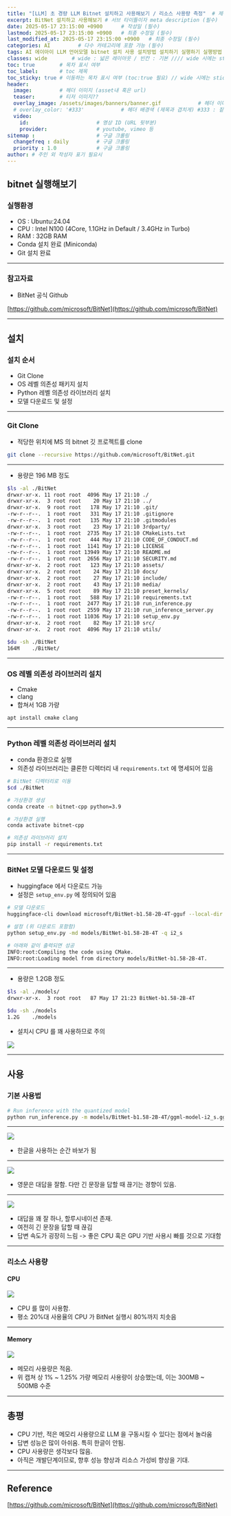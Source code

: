 ```yaml
---
title: "[LLM] 초 경량 LLM Bitnet 설치하고 사용해보기 / 리소스 사용량 측정"  # 제목 (필수)
excerpt: BitNet 설치하고 사용해보기 # 서브 타이틀이자 meta description (필수)
date: 2025-05-17 23:15:00 +0900      # 작성일 (필수)
lastmod: 2025-05-17 23:15:00 +0900   # 최종 수정일 (필수)
last_modified_at: 2025-05-17 23:15:00 +0900   # 최종 수정일 (필수)
categories: AI         # 다수 카테고리에 포함 가능 (필수)
tags: AI 에이아이 LLM 언어모델 bitnet 설치 사용 설치방법 설치하기 실행하기 실행방법 실행 사용방법 사용하기 리눅스 Linux CPU RAM 자원 리소스 사용량                    # 태그 복수개 가능 (필수)
classes: wide        # wide : 넓은 레이아웃 / 빈칸 : 기본 //// wide 시에는 sticky toc 불가
toc: true        # 목차 표시 여부
toc_label:       # toc 제목
toc_sticky: true # 이동하는 목차 표시 여부 (toc:true 필요) // wide 시에는 sticky toc 불가
header: 
  image:         # 헤더 이미지 (asset내 혹은 url)
  teaser:        # 티저 이미지??
  overlay_image: /assets/images/banners/banner.gif            # 헤더 이미지 (제목과 겹치게)
  # overlay_color: '#333'            # 헤더 배경색 (제목과 겹치게) #333 : 짙은 회색 (필수)
  video:
    id:                      # 영상 ID (URL 뒷부분)
    provider:                # youtube, vimeo 등
sitemap :                    # 구글 크롤링
  changefreq : daily         # 구글 크롤링
  priority : 1.0             # 구글 크롤링
author: # 주인 외 작성자 표기 필요시
---
```

<!--postNo: 20250517_002-->


## bitnet 실행해보기  

### 실행환경  

- OS : Ubuntu:24.04  
- CPU : Intel N100 (4Core, 1.1GHz in Default / 3.4GHz in Turbo)
- RAM : 32GB RAM
- Conda 설치 완료 (Miniconda)
- Git 설치 완료

---

### 참고자료  

- BitNet 공식 Github  

[https://github.com/microsoft/BitNet](https://github.com/microsoft/BitNet)  

---

## 설치  

### 설치 순서  

- Git Clone  
- OS 레벨 의존성 패키지 설치  
- Python 레벨 의존성 라이브러리 설치  
- 모델 다운로드 및 설정  

---
### Git Clone  

- 적당한 위치에 MS 의 bitnet 깃 프로젝트를 clone  

```bash
git clone --recursive https://github.com/microsoft/BitNet.git
```

---

- 용량은 196 MB 정도  

```bash
$ls -al ./BitNet
drwxr-xr-x. 11 root root  4096 May 17 21:10 ./
drwxr-xr-x.  3 root root    20 May 17 21:10 ../
drwxr-xr-x.  9 root root   178 May 17 21:10 .git/
-rw-r--r--.  1 root root   331 May 17 21:10 .gitignore
-rw-r--r--.  1 root root   135 May 17 21:10 .gitmodules
drwxr-xr-x.  3 root root    23 May 17 21:10 3rdparty/
-rw-r--r--.  1 root root  2735 May 17 21:10 CMakeLists.txt
-rw-r--r--.  1 root root   444 May 17 21:10 CODE_OF_CONDUCT.md
-rw-r--r--.  1 root root  1141 May 17 21:10 LICENSE
-rw-r--r--.  1 root root 13949 May 17 21:10 README.md
-rw-r--r--.  1 root root  2656 May 17 21:10 SECURITY.md
drwxr-xr-x.  2 root root   123 May 17 21:10 assets/
drwxr-xr-x.  2 root root    24 May 17 21:10 docs/
drwxr-xr-x.  2 root root    27 May 17 21:10 include/
drwxr-xr-x.  2 root root    43 May 17 21:10 media/
drwxr-xr-x.  5 root root    89 May 17 21:10 preset_kernels/
-rw-r--r--.  1 root root   588 May 17 21:10 requirements.txt
-rw-r--r--.  1 root root  2477 May 17 21:10 run_inference.py
-rw-r--r--.  1 root root  2559 May 17 21:10 run_inference_server.py
-rw-r--r--.  1 root root 11036 May 17 21:10 setup_env.py
drwxr-xr-x.  2 root root    82 May 17 21:10 src/
drwxr-xr-x.  2 root root  4096 May 17 21:10 utils/

$du -sh ./BitNet
164M    ./BitNet/
```

---

### OS 레벨 의존성 라이브러리 설치  

- Cmake  
- clang  
- 합쳐서 1GB 가량  

```bash
apt install cmake clang
```

---

### Python 레벨 의존성 라이브러리 설치  

- conda 환경으로 실행  
- 의존성 라이브러리는 클론한 디렉터리 내 `requirements.txt` 에 명세되어 있음  

```bash
# BitNet 디렉터리로 이동
$cd ./BitNet

# 가상환경 생성
conda create -n bitnet-cpp python=3.9

# 가상환경 실행
conda activate bitnet-cpp

# 의존성 라이브러리 설치
pip install -r requirements.txt
```

---

### BitNet 모델 다운로드 및 설정  

- huggingface 에서 다운로드 가능  
- 설정은 `setup_env.py` 에 정의되어 있음  

```bash
# 모델 다운로드  
huggingface-cli download microsoft/BitNet-b1.58-2B-4T-gguf --local-dir models/BitNet-b1.58-2B-4T

# 설정 (위 다운로드 포함함)  
python setup_env.py -md models/BitNet-b1.58-2B-4T -q i2_s

# 아래와 같이 출력되면 성공
INFO:root:Compiling the code using CMake.
INFO:root:Loading model from directory models/BitNet-b1.58-2B-4T.
```

---

- 용량은 1.2GB 정도  

```bash
$ls -al ./models/
drwxr-xr-x.  3 root root   87 May 17 21:23 BitNet-b1.58-2B-4T

$du -sh ./models
1.2G    ./models
```

- 설치시 CPU 를 꽤 사용하므로 주의  

![](/assets/images/20250517_002_001.png)

---
## 사용  

### 기본 사용법  

```bash
# Run inference with the quantized model
python run_inference.py -m models/BitNet-b1.58-2B-4T/ggml-model-i2_s.gguf -p "You are a helpful assistant" -cnv
```

---

![](/assets/images/20250517_002_002.png)

- 한글을 사용하는 순간 바보가 됨  

---

![](/assets/images/20250517_002_003.png)

- 영문은 대답을 잘함. 다만 긴 문장을 답할 때 끊기는 경향이 있음.  

---

![](/assets/images/20250517_002_004.png)

- 대답을 꽤 잘 하나, 할루시네이션 존재.  
- 여전히 긴 문장을 답할 때 끊김  
- 답변 속도가 굉장히 느림 -> 좋은 CPU 혹은 GPU 기반 사용시 빠를 것으로 기대함  

---

### 리소스 사용량  

#### CPU  

![](/assets/images/20250517_002_005.png)

- CPU 를 많이 사용함.  
- 평소 20%대 사용율의 CPU 가 BitNet 실행시 80%까지 치솟음  

---

#### Memory  

![](/assets/images/20250517_002_006.png)

- 메모리 사용량은 적음.  
- 위 캡쳐 상 1% ~ 1.25% 가량 메모리 사용량이 상승했는데, 이는 300MB ~ 500MB 수준  

---

## 총평  

- CPU 기반, 적은 메모리 사용량으로 LLM 을 구동시킬 수 있다는 점에서 놀라움  
- 답변 성능은 많이 아쉬움. 특히 한글이 안됨.  
- CPU 사용량은 생각보다 많음.  
- 아직은 개발단계이므로, 향후 성능 향상과 리소스 가성비 향상을 기대.  

---

## Reference  

[https://github.com/microsoft/BitNet](https://github.com/microsoft/BitNet)  